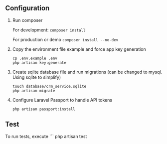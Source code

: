 ## Configuration

1. Run composer

    For development: ```composer install```

    For production or demo
    ```composer install --no-dev```
   
2. Copy the environment file example and force app key generation

    ```
    cp .env.example .env
    php artisan key:generate 
    ```


3. Create sqlite database file and run migrations (can be changed to mysql. Using sqlite to simplify)
    ```
    touch database/crm_service.sqlite
    php artisan migrate
    ```


4. Configure Laravel Passport to handle API tokens

    ```
   php artisan passport:install
    ```
   

## Test

To run tests, execute
    ```
   php artisan test
   ```